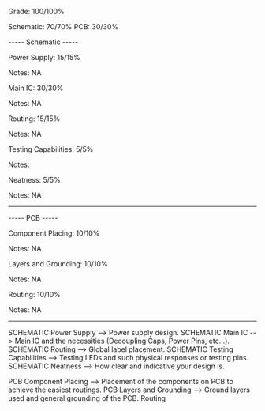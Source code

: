 Grade: 100/100%

Schematic: 70/70%
PCB: 30/30%


----- Schematic -----

Power Supply: 15/15%

Notes: NA


Main IC: 30/30%

Notes: NA


Routing: 15/15%

Notes: NA


Testing Capabilities: 5/5%

Notes:


Neatness: 5/5%

Notes: NA

--------------------


----- PCB -----

Component Placing: 10/10%

Notes: NA


Layers and Grounding: 10/10%

Notes: NA


Routing: 10/10%

Notes: NA

--------------------


SCHEMATIC Power Supply --> Power supply design.
SCHEMATIC Main IC --> Main IC and the necessities (Decoupling Caps, Power Pins, etc...).
SCHEMATIC Routing --> Global label placement.
SCHEMATIC Testing Capabilities --> Testing LEDs and such physical responses or testing pins.
SCHEMATIC Neatness --> How clear and indicative your design is.

PCB Component Placing --> Placement of the components on PCB to achieve the easiest routings.
PCB Layers and Grounding --> Ground layers used and general grounding of the PCB.
Routing 